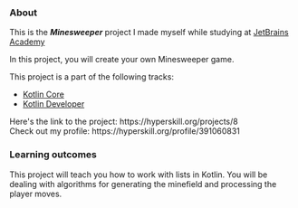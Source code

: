 ### About
This is the ***Minesweeper*** project I made myself while studying at [JetBrains Academy](https://hyperskill.org)
<p>In this project, you will create your own Minesweeper game.</p>
This project is a part of the following tracks:
<ul>
  <li><a href="https://hyperskill.org/tracks/18">Kotlin Core</a></li>
  <li><a href="https://hyperskill.org/tracks/3">Kotlin Developer</a></li>
</ul>
<p>Here's the link to the project: https://hyperskill.org/projects/8<br>
  Check out my profile: https://hyperskill.org/profile/391060831</p>


### Learning outcomes
<p>This project will teach you how to work with lists in Kotlin. You will be dealing with algorithms for generating the minefield and processing the player moves.</p>
